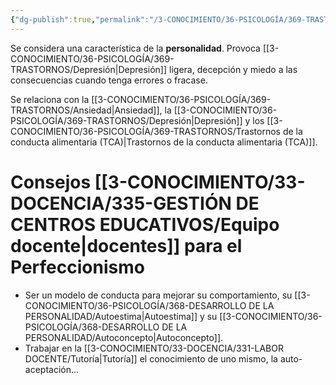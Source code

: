 ```yaml
---
{"dg-publish":true,"permalink":"/3-CONOCIMIENTO/36-PSICOLOGÍA/369-TRASTORNOS/Perfeccionismo/"}
---
```


Se considera una característica de la **personalidad**. Provoca [[3-CONOCIMIENTO/36-PSICOLOGÍA/369-TRASTORNOS/Depresión\|Depresión]] ligera, decepción y miedo a las consecuencias cuando tenga errores o fracase.

Se relaciona con la [[3-CONOCIMIENTO/36-PSICOLOGÍA/369-TRASTORNOS/Ansiedad\|Ansiedad]], la [[3-CONOCIMIENTO/36-PSICOLOGÍA/369-TRASTORNOS/Depresión\|Depresión]] y los [[3-CONOCIMIENTO/36-PSICOLOGÍA/369-TRASTORNOS/Trastornos de la conducta alimentaria (TCA)\|Trastornos de la conducta alimentaria (TCA)]].

# Consejos [[3-CONOCIMIENTO/33-DOCENCIA/335-GESTIÓN DE CENTROS EDUCATIVOS/Equipo docente\|docentes]] para el Perfeccionismo
- Ser un modelo de conducta para mejorar su comportamiento, su [[3-CONOCIMIENTO/36-PSICOLOGÍA/368-DESARROLLO DE LA PERSONALIDAD/Autoestima\|Autoestima]] y su [[3-CONOCIMIENTO/36-PSICOLOGÍA/368-DESARROLLO DE LA PERSONALIDAD/Autoconcepto\|Autoconcepto]].
- Trabajar en la [[3-CONOCIMIENTO/33-DOCENCIA/331-LABOR DOCENTE/Tutoría\|Tutoría]] el conocimiento de uno mismo, la auto-aceptación...